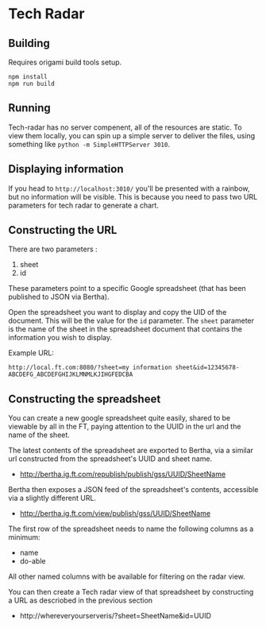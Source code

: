 # Tech Radar

## Building

Requires origami build tools setup.

```
npm install
npm run build
```

## Running

Tech-radar has no server compenent, all of the resources are static. To view them locally, you can spin up a simple server to deliver the files, using something like `python -m SimpleHTTPServer 3010`.

## Displaying information

If you head to `http://localhost:3010/` you'll be presented with a rainbow, but no information will be visible. This is because you need to pass two URL parameters for tech radar to generate a chart.

## Constructing the URL

There are two parameters :

1. sheet
2. id

These parameters point to a specific Google spreadsheet (that has been published to JSON via Bertha). 

Open the spreadsheet you want to display and copy the UID of the document. This will be the value for the `id` parameter.
The `sheet` parameter is the name of the sheet in the spreadsheet document that contains the information you wish to display.

Example URL:

```http://local.ft.com:8080/?sheet=my information sheet&id=12345678-ABCDEFG_ABCDEFGHIJKLMNMLKJIHGFEDCBA```

## Constructing the spreadsheet

You can create a new google spreadsheet quite easily, shared to be viewable by all in the FT, paying attention to the UUID in the url and the name of the sheet.

The latest contents of the spreadsheet are exported to Bertha, via a similar url constructed from the spreadsheet's UUID and sheet name.

* http://bertha.ig.ft.com/republish/publish/gss/UUID/SheetName

Bertha then exposes a JSON feed of the spreadsheet's contents, accessible via a slightly different URL.

* http://bertha.ig.ft.com/view/publish/gss/UUID/SheetName

The first row of the spreadsheet needs to name the following columns as a minimum:

* name
* do-able

All other named columns with be available for filtering on the radar view.

You can then create a Tech radar view of that spreadsheet by constructing a URL as descriobed in the previous section

* http://whereveryourserveris/?sheet=SheetName&id=UUID
